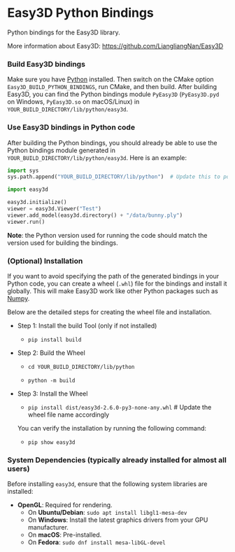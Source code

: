 # Easy3D Python Bindings

Python bindings for the Easy3D library.

More information about Easy3D:
https://github.com/LiangliangNan/Easy3D

### Build Easy3D bindings

Make sure you have [Python](https://www.python.org/downloads/) installed.
Then switch on the CMake option `Easy3D_BUILD_PYTHON_BINDINGS`, run CMake, and then build. After building Easy3D, you
can find the Python bindings module `PyEasy3D` (`PyEasy3D.pyd` on Windows, `PyEasy3D.so` on macOS/Linux) in
`YOUR_BUILD_DIRECTORY/lib/python/easy3d`.

### Use Easy3D bindings in Python code

After building the Python bindings, you should already be able to use the Python bindings module
generated in `YOUR_BUILD_DIRECTORY/lib/python/easy3d`. Here is an example:

``` python
import sys
sys.path.append("YOUR_BUILD_DIRECTORY/lib/python")  # Update this to point to your actual build path

import easy3d

easy3d.initialize()
viewer = easy3d.Viewer("Test")
viewer.add_model(easy3d.directory() + "/data/bunny.ply")
viewer.run()
```

**Note**: the Python version used for running the code should match the version used for building the bindings.

### (Optional) Installation

If you want to avoid specifying the path of the generated bindings in your Python code, you can create a wheel (`.whl`) 
file for the bindings and install it globally. This will make Easy3D work like other Python packages such as [Numpy](https://numpy.org/).

Below are the detailed steps for creating the wheel file and installation.

- Step 1: Install the build Tool (only if not installed)

  - `pip install build`

- Step 2: Build the Wheel

  - `cd YOUR_BUILD_DIRECTORY/lib/python`

  - `python -m build`

- Step 3: Install the Wheel

  - `pip install dist/easy3d-2.6.0-py3-none-any.whl` # Update the wheel file name accordingly

  You can verify the installation by running the following command:

  - `pip show easy3d`



### System Dependencies (typically already installed for almost all users)
Before installing `easy3d`, ensure that the following system libraries are installed:

- **OpenGL**: Required for rendering.
  - On **Ubuntu/Debian**: `sudo apt install libgl1-mesa-dev`
  - On **Windows**: Install the latest graphics drivers from your GPU manufacturer. 
  - On **macOS**: Pre-installed.
  - On **Fedora**: `sudo dnf install mesa-libGL-devel`
